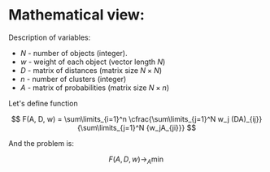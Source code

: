 # Mathematical view:

Description of variables:
- $N$ - number of objects (integer).
- $w$ - weight of each object (vector length $N$)
- $D$ - matrix of distances (matrix size $N\times N$)
- $n$ - number of clusters (integer)
- $A$ - matrix of probabilities (matrix size $N\times n$)


Let's define function

$$
    F(A, D, w) = \sum\limits_{i=1}^n \cfrac{\sum\limits_{j=1}^N w_j (DA)_{ij}}{\sum\limits_{j=1}^N {w_jA_{ji}}}
$$


And the problem is:

$$
    F(A, D, w)\to_A\min
$$
